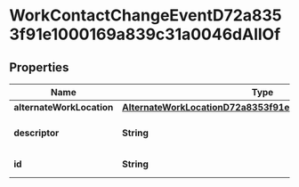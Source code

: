 

# WorkContactChangeEventD72a8353f91e1000169a839c31a0046dAllOf


## Properties

| Name | Type | Description | Notes |
|------------ | ------------- | ------------- | -------------|
|**alternateWorkLocation** | [**AlternateWorkLocationD72a8353f91e1000169a83b894e7046e**](AlternateWorkLocationD72a8353f91e1000169a83b894e7046e.md) |  |  [optional] |
|**descriptor** | **String** | A preview of the instance |  [optional] |
|**id** | **String** | Id of the instance |  [optional] |



